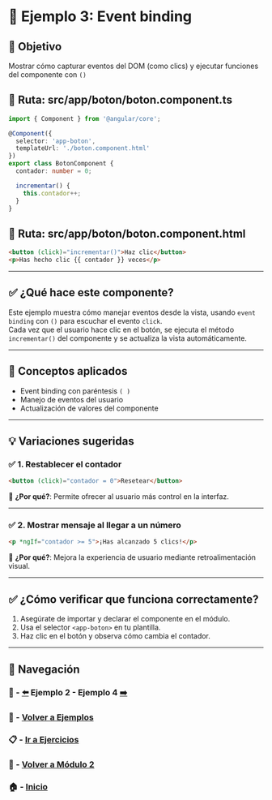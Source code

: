 # 🧪 Ejemplo 3: Event binding

## 🎯 Objetivo
Mostrar cómo capturar eventos del DOM (como clics) y ejecutar funciones del componente con `()`

## 📁 Ruta: src/app/boton/boton.component.ts
```ts
import { Component } from '@angular/core';

@Component({
  selector: 'app-boton',
  templateUrl: './boton.component.html'
})
export class BotonComponent {
  contador: number = 0;

  incrementar() {
    this.contador++;
  }
}
```

## 📁 Ruta: src/app/boton/boton.component.html
```html
<button (click)="incrementar()">Haz clic</button>
<p>Has hecho clic {{ contador }} veces</p>
```

---

## ✅ ¿Qué hace este componente?

Este ejemplo muestra cómo manejar eventos desde la vista, usando `event binding` con `()` para escuchar el evento `click`.  
Cada vez que el usuario hace clic en el botón, se ejecuta el método `incrementar()` del componente y se actualiza la vista automáticamente.

---

## 🧠 Conceptos aplicados

- Event binding con paréntesis `( )`
- Manejo de eventos del usuario
- Actualización de valores del componente

---

## 💡 Variaciones sugeridas

### ✅ 1. Restablecer el contador

```html
<button (click)="contador = 0">Resetear</button>
```

📌 **¿Por qué?**: Permite ofrecer al usuario más control en la interfaz.

---

### ✅ 2. Mostrar mensaje al llegar a un número

```html
<p *ngIf="contador >= 5">¡Has alcanzado 5 clics!</p>
```

📌 **¿Por qué?**: Mejora la experiencia de usuario mediante retroalimentación visual.

---

## ✅ ¿Cómo verificar que funciona correctamente?

1. Asegúrate de importar y declarar el componente en el módulo.
2. Usa el selector `<app-boton>` en tu plantilla.
3. Haz clic en el botón y observa cómo cambia el contador.

---

## 🔁 Navegación

### 🧪 - [⬅️](./Ejemplo_2.md) Ejemplo 2 - Ejemplo 4 [➡️](./Ejemplo_4.md)

### 🧪 - [Volver a Ejemplos](../README.md)

### 📋 - [Ir a Ejercicios](../../Ejercicios/README.md)

### 📘 - [Volver a Módulo 2](../../Modulo_2.md)

### 🏠 - [Inicio](../../../README.md)


